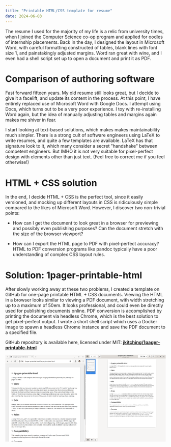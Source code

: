 ```yaml
---
title: "Printable HTML/CSS template for resume"
date: 2024-06-03
---
```

The resume I used for the majority of my life is a relic from university times, when I joined the Computer Science co-op program and applied for oodles of internship placements.  Back in the day, I designed the layout in Microsoft Word, with careful formatting constructed of tables, blank lines with font size 1, and painstakingly adjusted margins.  Word ran great with wine, and I even had a shell script set up to open a document and print it as PDF.

# Comparison of authoring software

Fast forward fifteen years.  My old resume still looks great, but I decide to give it a facelift, and update its content in the process.  At this point, I have entirely replaced use of Microsoft Word with Google Docs.  I attempt using Docs, which turns out to be a very poor experience.  I toy with re-installing Word again, but the idea of manually adjusting tables and margins again makes me shiver in fear.

I start looking at text-based solutions, which makes makes maintainability much simpler.  There is a strong cult of software engineers using LaTeX to write resumes, and quite a few templates are available.  LaTeX has that signature look to it, which many consider a secret "handshake" between competent engineers.  But IMHO it is not very suitable for pixel-perfect design with elements other than just text.  (Feel free to correct me if you feel otherwise!)

# HTML + CSS solution

In the end, I decide HTML + CSS is the perfect tool, since it easily versioned, and mocking up different layouts in CSS is ridiculously simple compared to the likes of Microsoft Word.  However, I discover two non-trivial points:

* How can I get the document to look great in a browser for previewing and possibly even publishing purposes?  Can the document stretch with the size of the browser viewport?

* How can I export the HTML page to PDF with pixel-perfect accuracy?  HTML to PDF conversion programs like pandoc typically have a poor understanding of complex CSS layout rules.

# Solution: 1pager-printable-html

After slowly working away at these two problems, I created a template on GitHub for one-page printable HTML + CSS documents.  Viewing the HTML in a browser looks similar to viewing a PDF document, with width stretching up to a maximum of 50em.  It looks professional, and could even be directly used for publishing documents online.  PDF conversion is accomplished by printing the document via headless Chrome, which is the best solution to get pixel-perfect output.  I wrote a short shell script which uses a Docker image to spawn a headless Chrome instance and save the PDF document to a specified file.

GitHub repository is available here, licensed under MIT: **[jkitching/1pager-printable-html](https://github.com/jkitching/1pager-printable-html)**

![Screenshot of 1pager template in browser next to printed PDF document](screenshot.png)
